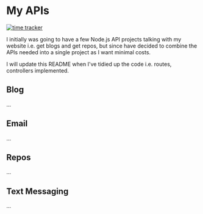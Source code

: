 # My APIs

[![time tracker](https://wakatime.com/badge/github/lornasw93/my-apis.svg)](https://wakatime.com/badge/github/lornasw93/my-apis)

I initially was going to have a few Node.js API projects talking with my website i.e. get blogs and get repos, but since have decided to combine the APIs needed into a single project as I want minimal costs.

I will update this README when I've tidied up the code i.e. routes, controllers implemented.

## Blog
...

## Email
...

## Repos
...

## Text Messaging
...
